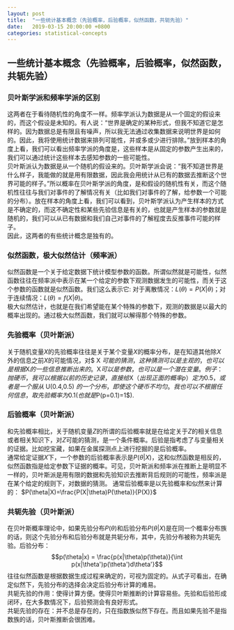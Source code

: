 ```yaml
---
layout: post
title:  "一些统计基本概念（先验概率，后验概率，似然函数，共轭先验）"
date:   2019-03-15 20:00:00 +0800
categories: statistical-concepts
---
```

## 一些统计基本概念（先验概率，后验概率，似然函数，共轭先验）

### 贝叶斯学派和频率学派的区别
这两者在于看待随机性的角度不一样。频率学派认为数据是从一个固定的假设来的，而这个假设是未知的。有人说：“世界是确定的某种形式，但我不知道它是怎样的。因为数据总是有限且有噪声，所以我无法通过收集数据来说明世界是如何的。因此，我将使用统计数据来排列可能性，并或多或少进行排除。”放到样本的角度上看，我们可以看出频率学派的角度是，这些样本是从固定的参数产生出来的，我们可以通过统计这些样本去感知参数的一些可能性。  
贝叶斯派认为数据是从一个随机的假设来的。贝叶斯学派会说：“我不知道世界是什么样子，我能做的就是用有限数据，因此我会用统计从已有的数据去推断这个世界可能的样子。”所以概率在贝叶斯学派的角度，是和假设的随机性有关，而这个随机性往往与我们对事件的了解情况有关（比如我们对事件的了解，给参数一个可能的分布）。放在样本的角度上看，我们可以看到，贝叶斯学派认为产生样本的方式是不确定的，而这不确定性和某些先验信息是有关的，也就是产生样本的参数就是随机的，我们可以从已有数据和我们自己对事件的了解程度去反推事件可能的样子。  
因此，这两者的有些统计概念是独有的。

### 似然函数，极大似然估计（频率派）
似然函数是一个关于给定数据下统计模型参数的函数。所谓似然就是可能性，似然函数往往在频率派中表示在某一个给定的参数下观测数据发生的可能性，而关于这个参数的函数就是似然函数。我们这么表示它: 对于离散情况：$L(\theta)=P(X|\theta)$；对于连续情况：$L(\theta)=f(X|\theta)$。  
极大似然估计，也就是在我们希望能在某个特殊的参数下，观测的数据是以最大的概率出现的。通过极大似然函数，我们就可以解得那个特殊的参数。

### 先验概率（贝叶斯派）
关于随机变量$X$的先验概率往往是关于某个变量$X$的概率分布，是在知道其他除$X$外的信息之前$X$的可能情况，对$ X $可能的猜测，这种猜测可以是主观的，也可以是根据$X$的一些信息推断出来的。$X$可以是参数，也可以是一个潜在变量。  
例子：抛硬币，我可以根据以前的历史记录，直接给$X$（出现正面的概率p）定为0.5，或者是一个服从$ U(0.4,0.5) $的一个分布，即使这个硬币不均匀。我也可以不根据任何信息，取先验概率为0.1(也就是$P(p=0.1)=1$).

### 后验概率（贝叶斯派）
和先验概率相比，关于随机变量$Z$的所谓的后验概率就是在给定关于$Z$的相关信息或者相关知识下，对$Z$可能的猜测，是一个条件概率。后验是指考虑了与变量相关的证据。比如挖宝藏，如果在金属探测点上进行挖掘的是后验概率。  
通常给定证据$X$下，一个参数的后验概率表示是$P(\theta|X)$，这和似然函数是相反的，似然函数指是给定参数下证据的概率。可见，贝叶斯派和频率派在推断上是明显不一样的，贝叶斯派是用有限的数据和先验知识去推断背后规则的可能性，频率派是在某个给定的规则下，对数据的猜测。
通常后验概率是以先验概率和似然来计算的：
$P(\theta|X)=\frac{P(X|\theta)P(\theta)}{P(X)}$

### 共轭先验（贝叶斯派）
在贝叶斯概率理论中，如果先验分布$P(\theta)$和后验分布$P(\theta|X)$是在同一个概率分布族的话，则这个先验分布和后验分布就是共轭分布，其中，先验分布被称为共轭先验。后验分布：
$$p(\theta|x) = \frac{p(x|\theta)p(\theta)}{\int p(x|\theta')p(\theta')d\theta'}$$
往往似然函数是根据数据生成过程来确定的，可视为固定的。从式子可看出，在确定似然下，先验分布的选择会决定后验分布计算的难易。  
共轭先验的作用：使得计算方便。使得贝叶斯推断的计算容易些。先验和后验形成闭环，在大多数情况下，后验预测会有良好形式。  
共轭先验的存在：并不总是存在的，只在指数族似然下存在。而且如果先验不是指数族的话，贝叶斯推断会很困难。




